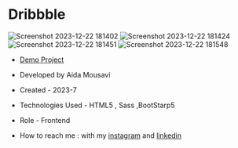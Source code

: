 # Dribbble

![Screenshot 2023-12-22 181402](https://github.com/aida-mousavi/Dribbble/assets/115708698/39d3b6e5-38fb-4f94-a54c-03d06e85d8da)
![Screenshot 2023-12-22 181424](https://github.com/aida-mousavi/Dribbble/assets/115708698/a585e4a1-8152-4a3c-b237-ff746108d945)
![Screenshot 2023-12-22 181451](https://github.com/aida-mousavi/Dribbble/assets/115708698/ddea2dfe-eb5a-43d7-8675-ac8d3b49ed2c)
![Screenshot 2023-12-22 181548](https://github.com/aida-mousavi/Dribbble/assets/115708698/259b0f62-d053-446f-a958-cd1011583ddd)


- [Demo Project](https://aida-mousavi.github.io/Dribbble/)

- Developed by Aida Mousavi

- Created - 2023-7

- Technologies Used - HTML5 , Sass ,BootStarp5

- Role - Frontend

- How to reach me : with my [instagram](https://www.instagram.com/dev.mousavi) and [linkedin](www.linkedin.com/in/aida-mousavi-18791a292)
